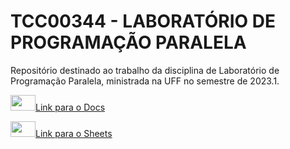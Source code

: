 # TCC00344 - LABORATÓRIO DE PROGRAMAÇÃO PARALELA

Repositório destinado ao trabalho da disciplina de Laboratório de Programação Paralela, ministrada na UFF no semestre de 2023.1.

<a href="https://docs.google.com/document/d/11Fe5h9pPyFdtHW8Z_dWJzOLfl_brBG-UifJ1mW7-70o/edit?usp=sharing" target="_blank"><img height="25" width="40" src="https://upload.wikimedia.org/wikipedia/commons/0/01/Google_Docs_logo_%282014-2020%29.svg">Link para o Docs</a>

<a href="https://docs.google.com/spreadsheets/d/1EhIWTJvEE1Oz8jaEFoki4M8Zw4_IxY1RZVFHca8D0uQ/edit#gid=0" target="_blank"><img height="25" width="40" src="https://upload.wikimedia.org/wikipedia/commons/3/30/Google_Sheets_logo_%282014-2020%29.svg">Link para o Sheets</a>

